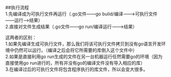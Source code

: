 ##执行流程  
1.先编译成为可执行文件再运行（.go文件——go bulid/编译———>可执行文件——运行——>结果）  
2.直接对文件生成结果（.go文件——go run/编译运行———>结果）  

这两者的区别：  
1.如果先编译生成可执行文件，那么我们将该可执行文件拷贝到没有go语言开发环境中仍然可以运行。（编译之后会将它所需要的库倒入这个文件中）  
2.如果是直接利用go run生成的文件在另一台机器运行任然需要go的环境（因为直接使用go run进行的，所有并没有go的编译文件没有导入相应的库）    
3.在编译过后的可执行文件将包含程序执行的库文件，所以会变大很多。  
 
